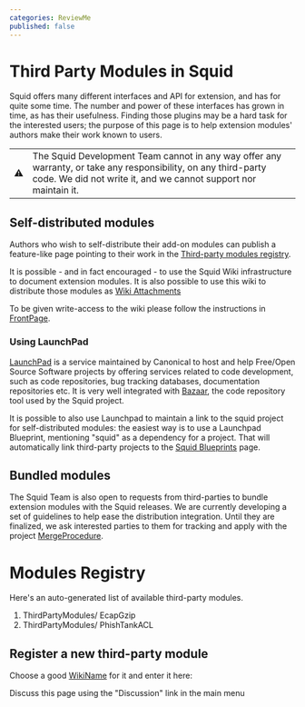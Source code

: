 ```yaml
---
categories: ReviewMe
published: false
---
```

# Third Party Modules in Squid

Squid offers many different interfaces and API for extension, and has
for quite some time. The number and power of these interfaces has grown
in time, as has their usefulness. Finding those plugins may be a hard
task for the interested users; the purpose of this page is to help
extension modules' authors make their work known to users.

|                                                                      |                                                                                                                                                                                   |
| -------------------------------------------------------------------- | --------------------------------------------------------------------------------------------------------------------------------------------------------------------------------- |
| :warning: | The Squid Development Team cannot in any way offer any warranty, or take any responsibility, on any third-party code. We did not write it, and we cannot support nor maintain it. |

## Self-distributed modules

Authors who wish to self-distribute their add-on modules can publish a
feature-like page pointing to their work in the [Third-party modules
registry](#modules).

It is possible - and in fact encouraged - to use the Squid Wiki
infrastructure to document extension modules. It is also possible to use
this wiki to distribute those modules as [Wiki
Attachments](/HelpOnActions/AttachFile)

To be given write-access to the wiki please follow the instructions in
[FrontPage](/FrontPage).

### Using LaunchPad

[LaunchPad](https://launchpad.net/) is a service maintained by Canonical
to host and help Free/Open Source Software projects by offering services
related to code development, such as code repositories, bug tracking
databases, documentation repositories etc. It is very well integrated
with
[Bazaar](/BzrInstructions),
the code repository tool used by the Squid project.

It is possible to also use Launchpad to maintain a link to the squid
project for self-distributed modules: the easiest way is to use a
Launchpad Blueprint, mentioning "squid" as a dependency for a project.
That will automatically link third-party projects to the [Squid
Blueprints](https://blueprints.launchpad.net/squid) page.

## Bundled modules

The Squid Team is also open to requests from third-parties to bundle
extension modules with the Squid releases. We are currently developing a
set of guidelines to help ease the distribution integration. Until they
are finalized, we ask interested parties to them for tracking and apply
with the project
[MergeProcedure](/MergeProcedure).

# Modules Registry

Here's an auto-generated list of available third-party modules.

1.  ThirdPartyModules/
    EcapGzip
2.  ThirdPartyModules/
    PhishTankACL

## Register a new third-party module

Choose a good
[WikiName](/WikiName)
for it and enter it here:

Discuss this page using the "Discussion" link in the main menu
